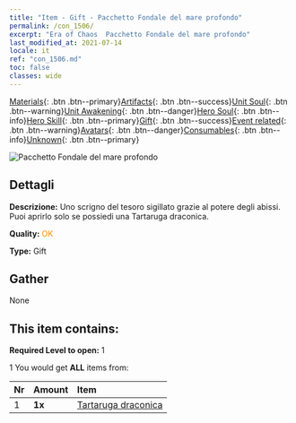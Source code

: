```yaml
---
title: "Item - Gift - Pacchetto Fondale del mare profondo"
permalink: /con_1506/
excerpt: "Era of Chaos  Pacchetto Fondale del mare profondo"
last_modified_at: 2021-07-14
locale: it
ref: "con_1506.md"
toc: false
classes: wide
---
```

 [Materials](/ItemsIT/){: .btn .btn--primary}[Artifacts](/ItemsIT/Artifacts/){: .btn .btn--success}[Unit Soul](/ItemsIT/UnitSoul/){: .btn .btn--warning}[Unit Awakening](/ItemsIT/UnitAwakening/){: .btn .btn--danger}[Hero Soul](/ItemsIT/HeroSoul/){: .btn .btn--info}[Hero Skill](/ItemsIT/HeroSkill/){: .btn .btn--primary}[Gift](/ItemsIT/Gift/){: .btn .btn--success}[Event related](/ItemsIT/Events/){: .btn .btn--warning}[Avatars](/ItemsIT/Avatars/){: .btn .btn--danger}[Consumables](/ItemsIT/Consumables/){: .btn .btn--info}[Unknown](/ItemsIT/Unknown/){: .btn .btn--primary}

 ![Pacchetto Fondale del mare profondo](/images/t/i_907120.png)

## Dettagli
 **Descrizione:** Uno scrigno del tesoro sigillato grazie al potere degli abissi. Puoi aprirlo solo se possiedi una Tartaruga draconica.

 **Quality:** <span style="color: #FF8C00">OK</span>

 **Type:** Gift

## Gather

  None

## This item contains:

 **Required Level to open:** 1

 1 You would get **ALL** items  from:

  | Nr | Amount |     Item    |
  |:---|:-------|:------------|
  | 1 |  **1x** | [Tartaruga draconica](/ItemsIT/unt_278/) |  | 
